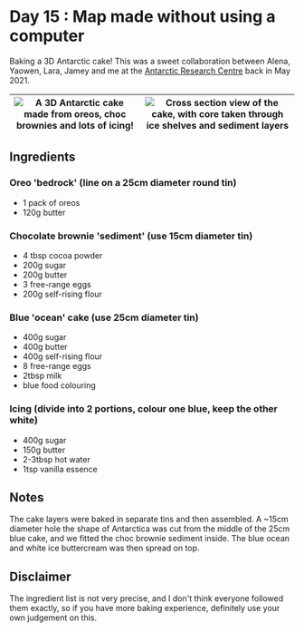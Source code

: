 # Day 15 : Map made without using a computer

Baking a 3D Antarctic cake!
This was a sweet collaboration between Alena, Yaowen, Lara, Jamey and me at the
[Antarctic Research Centre](https://www.wgtn.ac.nz/antarctic) back in May 2021.

| ![A 3D Antarctic cake made from oreos, choc brownies and lots of icing!](https://user-images.githubusercontent.com/23487320/141764469-8a08d0e1-6a1e-43d1-bc04-3396b5ccc021.jpg) | ![Cross section view of the cake, with core taken through ice shelves and sediment layers](https://user-images.githubusercontent.com/23487320/141764458-2c5db236-b3c6-4f4f-8e22-693845c9d96a.jpg) |
|---|---|

## Ingredients

### Oreo 'bedrock' (line on a 25cm diameter round tin)
- 1 pack of oreos
- 120g butter

### Chocolate brownie 'sediment' (use 15cm diameter tin)
- 4 tbsp cocoa powder
- 200g sugar
- 200g butter
- 3 free-range eggs
- 200g self-rising flour

### Blue 'ocean' cake (use 25cm diameter tin)
- 400g sugar
- 400g butter
- 400g self-rising flour
- 8 free-range eggs
- 2tbsp milk
- blue food colouring

### Icing (divide into 2 portions, colour one blue, keep the other white)
- 400g sugar
- 150g butter
- 2-3tbsp hot water
- 1tsp vanilla essence


## Notes

The cake layers were baked in separate tins and then assembled.
A ~15cm diameter hole the shape of Antarctica was cut from the middle
of the 25cm blue cake, and we fitted the choc brownie sediment inside.
The blue ocean and white ice buttercream was then spread on top.


## Disclaimer

The ingredient list is not very precise, and I don't think everyone followed
them exactly, so if you have more baking experience, definitely use your own
judgement on this.
